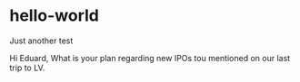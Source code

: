 # hello-world
Just another test

Hi Eduard,
What is your plan regarding new IPOs tou mentioned on our last trip to LV.
